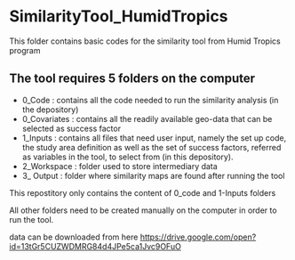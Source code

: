 # SimilarityTool_HumidTropics
This folder contains basic codes for the similarity tool from Humid Tropics program


## The tool requires 5 folders on the computer
* 0_Code : contains all the code needed to run the similarity analysis (in the depository) 
* 0_Covariates : contains all the readily available geo-data that can be selected as success factor
* 1_Inputs : contains all files that need user input, namely the set up code, the study area definition as well as the set of success factors, referred as variables in the tool, to select from (in this depository). 
* 2_Workspace : folder used to store intermediary data
* 3_ Output : folder where similarity maps are found after running the tool

This repostitory only contains the content of 0_code and 1-Inputs folders

All other folders need to be created manually on the computer in order to run the tool. 


data can be downloaded from here https://drive.google.com/open?id=13tGr5CUZWDMRG84d4JPe5ca1Jvc9OFuO 
